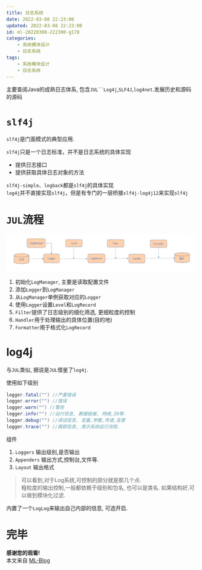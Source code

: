 ```yaml
---
title: 日志系统
date: 2022-03-08 22:23:00
updated: 2022-03-08 22:23:00
id: ml-20220308-222300-g178
categories:
	- 系统模块设计
	- 日志系统
tags: 
	- 系统模块设计
	- 日志系统
---
```


主要查阅Java的成熟日志体系, 包含`JUL``Log4j`,`SLF4J`,`log4net`.发展历史和源码  
的源码

<!--more-->

# `slf4j`

`slf4j`是门面模式的典型应用.

`slf4j`只是一个日志标准，并不是日志系统的具体实现  
* 提供日志接口
* 提供获取具体日志对象的方法

`slf4j-simple`、`logback`都是`slf4j`的具体实现  
`log4j`并不直接实现`slf4j`，但是有专门的一层桥接`slf4j-log4j12`来实现`slf4j`

# `JUL`流程  

![基础流程][基础流程]

1. 初始化`LogManager`, 主要是读取配置文件
2. 添加`Logger`到`LogManager`
3. 从`LogManager`单例获取对应的`Logger`
4. 使用`Logger`设置`Level`和`LogRecord`
5. `Filter`提供了日志级别的细化筛选, 更细粒度的控制
6. `Handler`用于处理输出的具体位置(目的地)
7. `Formatter`用于格式化`LogRecord`

# log4j

与`JUL`类似, 据说是`JUL`借鉴了`log4j`.

使用如下级别

```C#
logger.fatal("") //严重错误
logger.error("") //错误
logger.warn("") //警告
logger.info("") //运行信息, 数据链接, 网络,IO等.
logger.debug("") //调试信息, 变量,参数,传递,变更
logger.trace("") //跟踪信息, 表示系统运行流程.
```

组件

1. `Loggers` 输出级别,是否输出
2. `Appenders` 输出方式,控制台,文件等.
3. `Layout` 输出格式

> 可以看到,对于Log系统,可控制的部分就是那几个点.  
> 粗粒度的输出控制,一般都依赖于级别和包名, 也可以是类名. 如果结构好,可以做到模块化过滤.

内置了一个`LogLog`来输出自己内部的信息, 可选开启.

# 完毕

**感谢您的观看!**  
本文来自 [ML-Blog][ML-Blog_Link]

<!-- 图片 -->
[基础流程]:https://github.com/UserMingHaoLi/ML_HexoBlogContentImages/blob/main/Content/%E6%97%A5%E5%BF%97%E7%B3%BB%E7%BB%9F/%E5%9F%BA%E7%A1%80%E6%B5%81%E7%A8%8B.png?raw=true ""
<!-- 链接 -->

<!-- 水印 -->
[ML-Blog_Link]:https://userminghaoli.github.io/ "我的博客"
